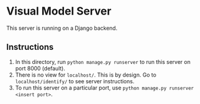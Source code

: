 # Visual Model Server

This server is running on a Django backend.

## Instructions
1. In this directory, run `python manage.py runserver` to run this server on port 8000 (default).
2. There is no view for `localhost/`. This is by design. Go to `localhost/identify/` to see server instructions.
3. To run this server on a particular port, use `python manage.py runserver <insert port>`.

